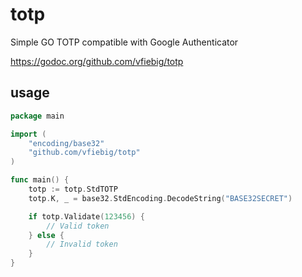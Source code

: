 # totp
Simple GO TOTP compatible with Google Authenticator

https://godoc.org/github.com/vfiebig/totp


## usage
```go
package main

import (
	"encoding/base32"
	"github.com/vfiebig/totp"
)

func main() {
	totp := totp.StdTOTP
	totp.K, _ = base32.StdEncoding.DecodeString("BASE32SECRET")

	if totp.Validate(123456) {
		// Valid token
	} else {
		// Invalid token
	}
}

```
